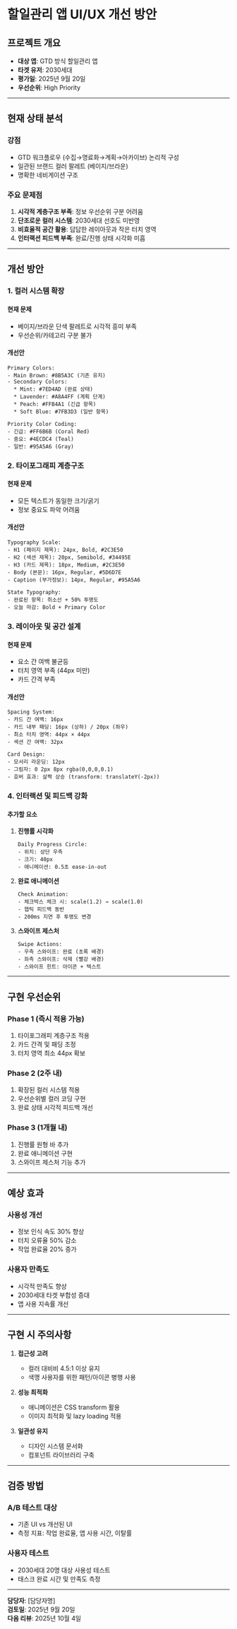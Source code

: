 # 할일관리 앱 UI/UX 개선 방안

## 프로젝트 개요
- **대상 앱**: GTD 방식 할일관리 앱
- **타겟 유저**: 2030세대
- **평가일**: 2025년 9월 20일
- **우선순위**: High Priority

---

## 현재 상태 분석

### 강점
- GTD 워크플로우 (수집→명료화→계획→아카이브) 논리적 구성
- 일관된 브랜드 컬러 팔레트 (베이지/브라운)
- 명확한 네비게이션 구조

### 주요 문제점
1. **시각적 계층구조 부족**: 정보 우선순위 구분 어려움
2. **단조로운 컬러 시스템**: 2030세대 선호도 미반영
3. **비효율적 공간 활용**: 답답한 레이아웃과 작은 터치 영역
4. **인터랙션 피드백 부족**: 완료/진행 상태 시각화 미흡

---

## 개선 방안

### 1. 컬러 시스템 확장

#### 현재 문제
- 베이지/브라운 단색 팔레트로 시각적 흥미 부족
- 우선순위/카테고리 구분 불가

#### 개선안
```
Primary Colors:
- Main Brown: #8B5A3C (기존 유지)
- Secondary Colors:
  * Mint: #7ED4AD (완료 상태)
  * Lavender: #A8A4FF (계획 단계)
  * Peach: #FFB4A1 (긴급 항목)
  * Soft Blue: #7FB3D3 (일반 항목)

Priority Color Coding:
- 긴급: #FF6B6B (Coral Red)
- 중요: #4ECDC4 (Teal)
- 일반: #95A5A6 (Gray)
```

### 2. 타이포그래피 계층구조

#### 현재 문제
- 모든 텍스트가 동일한 크기/굵기
- 정보 중요도 파악 어려움

#### 개선안
```
Typography Scale:
- H1 (페이지 제목): 24px, Bold, #2C3E50
- H2 (섹션 제목): 20px, Semibold, #34495E
- H3 (카드 제목): 18px, Medium, #2C3E50
- Body (본문): 16px, Regular, #5D6D7E
- Caption (부가정보): 14px, Regular, #95A5A6

State Typography:
- 완료된 항목: 취소선 + 50% 투명도
- 오늘 마감: Bold + Primary Color
```

### 3. 레이아웃 및 공간 설계

#### 현재 문제
- 요소 간 여백 불균등
- 터치 영역 부족 (44px 미만)
- 카드 간격 부족

#### 개선안
```
Spacing System:
- 카드 간 여백: 16px
- 카드 내부 패딩: 16px (상하) / 20px (좌우)
- 최소 터치 영역: 44px × 44px
- 섹션 간 여백: 32px

Card Design:
- 모서리 라운딩: 12px
- 그림자: 0 2px 8px rgba(0,0,0,0.1)
- 호버 효과: 살짝 상승 (transform: translateY(-2px))
```

### 4. 인터랙션 및 피드백 강화

#### 추가할 요소
1. **진행률 시각화**
   ```
   Daily Progress Circle:
   - 위치: 상단 우측
   - 크기: 40px
   - 애니메이션: 0.5초 ease-in-out
   ```

2. **완료 애니메이션**
   ```
   Check Animation:
   - 체크박스 체크 시: scale(1.2) → scale(1.0)
   - 햅틱 피드백 동반
   - 200ms 지연 후 투명도 변경
   ```

3. **스와이프 제스처**
   ```
   Swipe Actions:
   - 우측 스와이프: 완료 (초록 배경)
   - 좌측 스와이프: 삭제 (빨강 배경)
   - 스와이프 힌트: 아이콘 + 텍스트
   ```

---

## 구현 우선순위

### Phase 1 (즉시 적용 가능)
1. 타이포그래피 계층구조 적용
2. 카드 간격 및 패딩 조정
3. 터치 영역 최소 44px 확보

### Phase 2 (2주 내)
1. 확장된 컬러 시스템 적용
2. 우선순위별 컬러 코딩 구현
3. 완료 상태 시각적 피드백 개선

### Phase 3 (1개월 내)
1. 진행률 원형 바 추가
2. 완료 애니메이션 구현
3. 스와이프 제스처 기능 추가

---

## 예상 효과

### 사용성 개선
- 정보 인식 속도 30% 향상
- 터치 오류율 50% 감소
- 작업 완료율 20% 증가

### 사용자 만족도
- 시각적 만족도 향상
- 2030세대 타겟 부합성 증대
- 앱 사용 지속률 개선

---

## 구현 시 주의사항

1. **접근성 고려**
   - 컬러 대비비 4.5:1 이상 유지
   - 색맹 사용자를 위한 패턴/아이콘 병행 사용

2. **성능 최적화**
   - 애니메이션은 CSS transform 활용
   - 이미지 최적화 및 lazy loading 적용

3. **일관성 유지**
   - 디자인 시스템 문서화
   - 컴포넌트 라이브러리 구축

---

## 검증 방법

### A/B 테스트 대상
- 기존 UI vs 개선된 UI
- 측정 지표: 작업 완료율, 앱 사용 시간, 이탈률

### 사용자 테스트
- 2030세대 20명 대상 사용성 테스트
- 태스크 완료 시간 및 만족도 측정

---

**담당자**: [담당자명]  
**검토일**: 2025년 9월 20일  
**다음 리뷰**: 2025년 10월 4일
